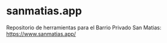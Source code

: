 # sanmatias.app

Repositorio de herramientas para el Barrio Privado San Matias:
https://www.sanmatias.app/
